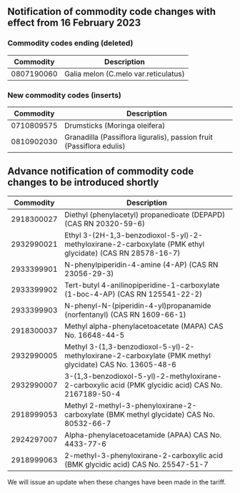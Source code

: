 ## Notification of commodity code changes with effect from 16 February 2023

### Commodity codes ending (deleted)

<table>
    <thead>
        <tr>
            <th>Commodity</th>
            <th>Description</th>
        </tr>
    </thead>
    <tbody>
        <tr>
            <td>0807190060</td>
            <td>Galia melon (C.melo var.reticulatus)</td>
        </tr>
    </tbody>
</table>

### New commodity codes (inserts)

<table>
    <thead>
        <tr>
            <th>Commodity</th>
            <th>Description</th>
        </tr>
    </thead>
    <tbody>
        <tr>
            <td>0710809575</td>
            <td>Drumsticks (Moringa oleifera)</td>
        </tr>
        <tr>
            <td>0810902030</td>
            <td>Granadilla (Passiflora liguralis), passion fruit (Passiflora edulis)</td>
        </tr>
    </tbody>
</table>

## Advance notification of commodity code changes to be introduced shortly

<table>
    <thead>
        <tr>
            <th>Commodity</th>
            <th>Description</th>
        </tr>
    </thead>
    <tbody>
        <tr>
            <td>2918300027</td>
            <td>Diethyl (phenylacetyl) propanedioate (DEPAPD) (CAS RN 20320-59-6)</td>
        </tr>
        <tr>
            <td>2932990021</td>
            <td>Ethyl 3-(2H-1,3-benzodioxol-5-yl)-2-methyloxirane-2-carboxylate (PMK ethyl glycidate) (CAS RN 28578-16-7)</td>
        </tr>
        <tr>
            <td>2933399901</td>
            <td>N-phenylpiperidin-4-amine (4-AP) (CAS RN 23056-29-3)</td>
        </tr>
        <tr>
            <td>2933399902</td>
            <td>Tert-butyl 4-anilinopiperidine-1-carboxylate (1-boc-4-AP) (CAS RN 125541-22-2)</td>
        </tr>
        <tr>
            <td>2933399903</td>
            <td>N-phenyl-N-(piperidin-4-yl)propanamide (norfentanyl) (CAS RN 1609-66-1)</td>
        </tr>
        <tr>
            <td>2918300037</td>
            <td>Methyl alpha-phenylacetoacetate (MAPA) CAS No. 16648-44-5</td>
        </tr>
        <tr>
            <td>2932990005</td>
            <td>Methyl 3-(1,3-benzodioxol-5-yl)-2-methyloxirane-2-carboxylate (PMK methyl glycidate) CAS No. 13605-48-6</td>
        </tr>
        <tr>
            <td>2932990007</td>
            <td>3-(1,3-benzodioxol-5-yl)-2-methyloxirane-2-carboxylic acid (PMK glycidic acid) CAS No. 2167189-50-4</td>
        </tr>
        <tr>
            <td>2918999053</td>
            <td>Methyl 2-methyl-3-phenyloxirane-2-carboxylate (BMK methyl glycidate) CAS No. 80532-66-7</td>
        </tr>
        <tr>
            <td>2924297007</td>
            <td>Alpha-phenylacetoacetamide (APAA) CAS No. 4433-77-6</td>
        </tr>
        <tr>
            <td>2918999063</td>
            <td>2-methyl-3-phenyloxirane-2-carboxylic acid (BMK glycidic acid) CAS No. 25547-51-7</td>
        </tr>
    </tbody>
</table>

We will issue an update when these changes have been made in the tariff.
